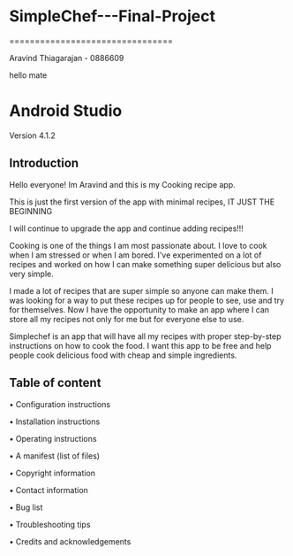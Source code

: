 # SimpleChef---Final-Project
================================

Aravind Thiagarajan - 0886609

hello mate

Android Studio 
==============

Version 4.1.2 

Introduction
------------

Hello everyone! Im Aravind and this is my Cooking recipe app.

This is just the first version of the app with minimal recipes, IT JUST THE BEGINNING

I will continue to upgrade the app and continue adding recipes!!!

Cooking is one of the things I am most passionate about. I love to cook when I am stressed or when I am bored. I've experimented on a lot of recipes and worked on how I can make something super delicious but also very simple. 


I made a lot of recipes that are super simple so anyone can make them. I was looking for a way to put these recipes up for people to see, use and try for themselves. Now I have the opportunity to make an app where I can store all my recipes not only for me but for everyone else to use. 


Simplechef is an app that will have all my recipes with proper step-by-step instructions on how to cook the food. I want this app to be free and help people cook delicious food with cheap and simple ingredients. 


Table of content 
-----------------------------

• Configuration instructions

• Installation instructions

• Operating instructions

• A manifest (list of files)

• Copyright information

• Contact information

• Bug list

• Troubleshooting tips

• Credits and acknowledgements


